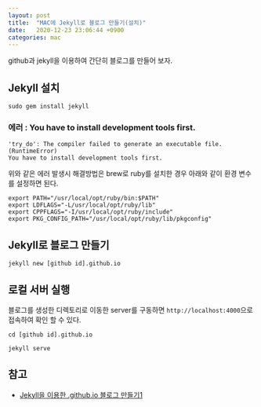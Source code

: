 ```yaml
---
layout: post
title:  "MAC에 Jekyll로 블로그 만들기(설치)"
date:   2020-12-23 23:06:44 +0900
categories: mac
---
```


github과 jekyll을 이용하여 간단히 블로그를 만들어 보자.

## Jekyll 설치
```
sudo gem install jekyll
```

### 에러 : You have to install development tools first. 

```
'try_do': The compiler failed to generate an executable file. (RuntimeError)
You have to install development tools first.
```
위와 같은 에러 발생시 해결방법은 brew로 ruby를 설치한 경우 아래와 같이 환경 변수를 설정하면 된다.

```
export PATH="/usr/local/opt/ruby/bin:$PATH"
export LDFLAGS="-L/usr/local/opt/ruby/lib"
export CPPFLAGS="-I/usr/local/opt/ruby/include"
export PKG_CONFIG_PATH="/usr/local/opt/ruby/lib/pkgconfig"
```

## Jekyll로 블로그 만들기

```
jekyll new [github id].github.io
```

## 로컬 서버 실행
블로그를 생성한 디렉토리로 이동한 server를 구동하면 `http://localhost:4000`으로 접속하여 확인 할 수 있다.
```
cd [github id].github.io

jekyll serve
```


## 참고
* [Jekyll을 이용한 .github.io 블로그 만들기1](https://gmlwjd9405.github.io/2017/10/06/Jekyll-github.io-blog-1.html)